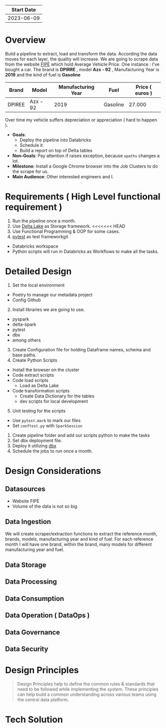 | Start Date |
| ---------- |
| 2023-06-09 |

# Overview
Build a pipeline to extract, load and transform the data. According the data moves for each layer, the quality will increase.
We are going to scrape data from the website [FIPE](https://veiculos.fipe.org.br/) which hold Average Vehicle Price.
One instance : I've bought a car. The brand is **DPIRRE** , model **Azx - 92** , Manufacturing Year is **2019** and the kind of fuel is **Gasoline**

| Brand  | Model    | Manufacturing Year | Fuel     | Price ( euros ) |
| ------ | -------- | ------------------ | -------- | --------------- |
| DPIREE | Azx - 92 | 2019               | Gasoline | 27.000          |

Over time my vehicle suffers depreciation or appreciation ( hard to happen ).

- **Goals**:
  - Deploy the pipeline into Databricks
  - Schedule it
  - Build a report on top of Delta tables
- **Non-Goals**: Pay attention if raises exception, because `xpaths` changes a lot.
- **Milestone**: Install a Google Chrome browser into the Job Clusters to do the scrape for us.
- **Main Audience**: Other interested engineers and I.
# Requirements ( High Level functional requirement )
1. Run the pipeline once a month.
2. Use [Delta Lake](https://delta.io/) as Storage framework.
<<<<<<< HEAD
3. Use Functional Programming & OOP for some cases.
4. [pytest](https://docs.pytest.org/en/7.3.x/) as test frameworkgit 
- Databricks workspace
- Python scripts will run in Databricks as Workflows to make all the tasks.
# Detailed Design
1. Set the local environment
 - Poetry to manage our metadata project
 - Config Github
2. Install libraries we are going to use.
 - pyspark
 - delta-spark
 - pytest
 - dbx
 - among others
3. Create Configuration file for holding Dataframe names, schema and base paths.
4. Create Python Scripts
 - Install the browser on the cluster
 - Code extract scripts
 - Code load scripts
    - Load as Delta Lake
 - Code transformation scripts
    - Create Data Dictionary for the tables
    - dev scripts for local development
5. Unit testing for the scripts
- Use `pytest.mark` to mark our files
 - Set `conftest.py` with `SparkSession`
1. Create pipeline folder and add our scripts python to make the tasks
2. Set dbx deployment file.
3. Deploy it utilizing [dbx](https://dbx.readthedocs.io/en/latest/)
4. Schedule the jobs to run once a month.

# Design Considerations

## Datasources
- Website FIPE
- Volume of the data is not so big.
## Data Ingestion
We will create scraper/extraction functions to extract the reference month, brands, models, manufacturing year and kind of fuel.
For each reference month I will have one brand, within the brand, many models for different manufacturing year and fuel.
## Data Storage
## Data Processing
## Data Consumption
## Data Operation ( DataOps )
## Data Governance
## Data Security

# Design Principles
> Design Principles help to define the common rules & standards that need to be followed while implementing the system. These principles can help build a common understanding across various teams using the central data platform.
# Tech Solution
